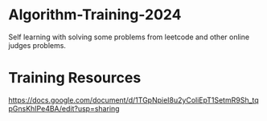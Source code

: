 # Algorithm-Training-2024
Self learning with solving some problems from leetcode and other online judges problems.

# Training Resources
https://docs.google.com/document/d/1TGpNpieI8u2yColiEpT1SetmR9Sh_tqpGnsKhIPe4BA/edit?usp=sharing
